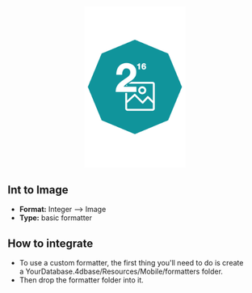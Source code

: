 <p align="center"><img src="https://github.com/4d-for-ios/4d-for-ios-formatter-IntegerToImage/blob/master/formatter.png" alt="Int to Image” height="auto" width="200"></p>

## Int to Image

* **Format:** Integer ⟶ Image
* **Type:** basic formatter

## How to integrate

* To use a custom formatter, the first thing you'll need to do is create a YourDatabase.4dbase/Resources/Mobile/formatters folder.
* Then drop the formatter folder into it. 
